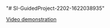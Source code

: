 "# SI-GuidedProject-2202-1622038935" 

[Video demonstration](https://drive.google.com/file/d/1Xlil-0I53sACgY1rseCHEUYn5Bv37O1Q/view?usp=drivesdk)

